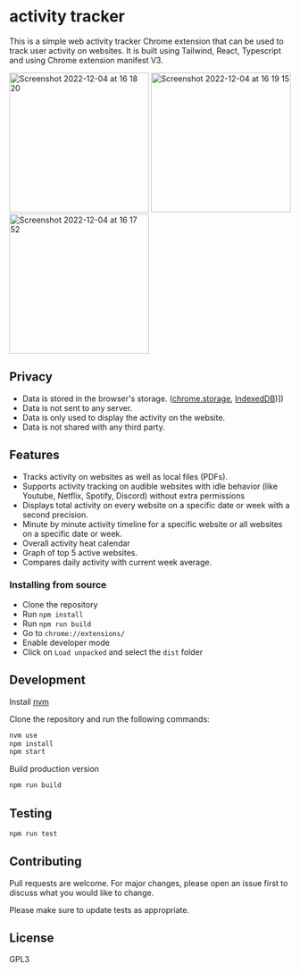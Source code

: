 # activity tracker

This is a simple web activity tracker Chrome extension that can be used to track user activity on websites. It is built using Tailwind, React, Typescript and using Chrome extension manifest V3.

<span>
<img width="250" alt="Screenshot 2022-12-04 at 16 18 20" src="https://user-images.githubusercontent.com/10772182/205500355-7f6c466e-8a07-427d-aced-44305b0bf1cf.png">
<img width="250" alt="Screenshot 2022-12-04 at 16 19 15" src="https://user-images.githubusercontent.com/10772182/205500328-292588fc-d07f-417f-9240-d64bc1efd28f.png">
<img width="250" alt="Screenshot 2022-12-04 at 16 17 52" src="https://user-images.githubusercontent.com/10772182/205500423-6cb4b75f-1a74-4215-be6f-652b0a18df25.png">
</span>

## Privacy

- Data is stored in the browser's storage. ([chrome.storage](https://developer.chrome.com/docs/apps/manifest/storage/), [IndexedDB](https://developer.mozilla.org/en-US/docs/Web/API/IndexedDB_API))])
- Data is not sent to any server.
- Data is only used to display the activity on the website.
- Data is not shared with any third party.

## Features

- Tracks activity on websites as well as local files (PDFs).
- Supports activity tracking on audible websites with idle behavior (like Youtube, Netflix, Spotify, Discord) without extra permissions
- Displays total activity on every website on a specific date or week with a second precision.
- Minute by minute activity timeline for a specific website or all websites on a specific date or week.
- Overall activity heat calendar
- Graph of top 5 active websites.
- Compares daily activity with current week average.

### Installing from source

- Clone the repository
- Run `npm install`
- Run `npm run build`
- Go to `chrome://extensions/`
- Enable developer mode
- Click on `Load unpacked` and select the `dist` folder

## Development

Install [nvm](https://github.com/nvm-sh/nvm)

Clone the repository and run the following commands:

```bash
nvm use
npm install
npm start
```

Build production version

```bash
npm run build
```

## Testing

```bash
npm run test
```

## Contributing

Pull requests are welcome. For major changes, please open an issue first to discuss what you would like to change.

Please make sure to update tests as appropriate.

## License

GPL3
